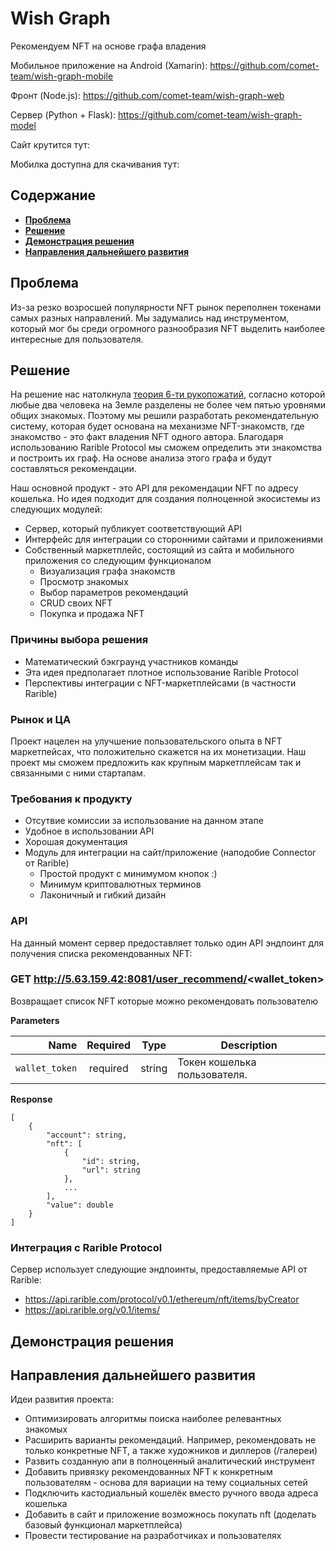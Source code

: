 Wish Graph
===
Рекомендуем NFT на основе графа владения

Мобильное приложение на Android (Xamarin):
https://github.com/comet-team/wish-graph-mobile

Фронт (Node.js):
https://github.com/comet-team/wish-graph-web

Сервер (Python + Flask):
https://github.com/comet-team/wish-graph-model

Сайт крутится тут:

Мобилка доступна для скачивания тут:

Содержание
---
+ [**Проблема**](#проблема)  
+ [**Решение**](#решение) 
+ [**Демонстрация решения**](#демонстрация-решения)
+ [**Направления дальнейшего развития**](#направления-дальнейшего-развития)  

Проблема
---
Из-за резко возросшей популярности NFT рынок переполнен токенами самых разных направлений. Мы задумались над инструментом, который мог бы среди огромного разнообразия NFT выделить наиболее интересные для пользователя.  

Решение
---

На решение нас натолкнула [теория 6-ти рукопожатий](https://ru.wikipedia.org/wiki/Теория_шести_рукопожатий), согласно которой любые два человека на Земле разделены не более чем пятью уровнями общих знакомых. Поэтому мы решили разработать рекомендательную систему, которая будет основана на механизме NFT-знакомств, где знакомство - это факт владения NFT одного автора. Благодаря использованию Rarible Protocol мы сможем определить эти знакомства и построить их граф. На основе анализа этого графа и будут составляться рекомендации.

Наш основной продукт - это API для рекомендации NFT по адресу кошелька. Но идея подходит для создания полноценной экосистемы из следующих модулей:
+ Сервер, который публикует соответствующий API
+ Интерфейс для интеграции со сторонними сайтами и приложениями
+ Собственный маркетплейс, состоящий из сайта и мобильного приложения со следующим функционалом
  + Визуализация графа знакомств
  + Просмотр знакомых
  + Выбор параметров рекомендаций
  + CRUD своих NFT
  + Покупка и продажа NFT

### Причины выбора решения
+ Математический бэкграунд участников команды
+ Эта идея предполагает плотное использование Rarible Protocol
+ Перспективы интеграции с NFT-маркетплейсами (в частности Rarible)

### Рынок и ЦА
Проект нацелен на улучшение пользовательского опыта в NFT маркетпейсах, что положительно скажется на их монетизации.
Наш проект мы сможем предложить как крупным маркетплейсам так и связанными с ними стартапам.

### Требования к продукту
+ Отсутвие комиссии за использование на данном этапе
+ Удобное в использовании API
+ Хорошая документация 
+ Модуль для интеграции на сайт/приложение (наподобие Connector от Rarible)
  + Простой продукт с минимумом кнопок :)
  + Минимум криптовалютных терминов 
  + Лаконичный и гибкий дизайн

### API
На данный момент сервер предоставляет только один API эндпоинт для получения списка рекомендованных NFT:

### GET http://5.63.159.42:8081/user_recommend/<wallet_token>
Возвращает список NFT которые можно рекомендовать пользователю

**Parameters**

|          Name | Required |  Type   | Description                                                                                                                                                           |
| -------------:|:--------:|:-------:| --------------------------------------------------------------------------------------------------------------------------------------------------------------------- |
|     `wallet_token` | required | string  | Токен кошелька пользователя.                                                                     |                                                            |

**Response**

```
[
    {
        "account": string,
        "nft": [
            {
                "id": string,
                "url": string
            },
            ...
        ],
        "value": double
    }
]
```

### Интеграция с Rarible Protocol
Сервер использует следующие эндпоинты, предоставляемые API от Rarible:
+ https://api.rarible.com/protocol/v0.1/ethereum/nft/items/byCreator
+ https://api.rarible.org/v0.1/items/

Демонстрация решения
---

Направления дальнейшего развития
---
Идеи развития проекта:
+ Оптимизировать алгоритмы поиска наиболее релевантных знакомых
+ Расширить варианты рекомендаций. Например, рекомендовать не только конкретные NFT, а также художников и диллеров (/галереи) 
+ Развить созданную апи в полноценный аналитический инструмент
+ Добавить привязку рекомендованных NFT к конкретным пользователям - основа для вариации на тему социальных сетей
+ Подключить кастодиальный кошелёк вместо ручного ввода адреса кошелька
+ Добавить в сайт и приложение возможнось покупать nft (доделать базовый функционал маркетплейса)
+ Провести тестирование на разработчиках и пользователях 
